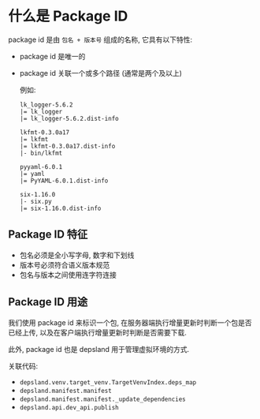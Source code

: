 # 什么是 Package ID

package id 是由 `包名 + 版本号` 组成的名称, 它具有以下特性:

- package id 是唯一的
- package id 关联一个或多个路径 (通常是两个及以上)

    例如:

    ```
    lk_logger-5.6.2
    |= lk_logger
    |= lk_logger-5.6.2.dist-info

    lkfmt-0.3.0a17
    |= lkfmt
    |= lkfmt-0.3.0a17.dist-info
    |- bin/lkfmt

    pyyaml-6.0.1
    |= yaml
    |= PyYAML-6.0.1.dist-info

    six-1.16.0
    |- six.py
    |= six-1.16.0.dist-info
    ```

## Package ID 特征

- 包名必须是全小写字母, 数字和下划线
- 版本号必须符合语义版本规范
- 包名与版本之间使用连字符连接

## Package ID 用途

我们使用 package id 来标识一个包, 在服务器端执行增量更新时判断一个包是否已经上传, 以及在客户端执行增量更新时判断是否需要下载.

此外, package id 也是 depsland 用于管理虚拟环境的方式.

关联代码:

- `depsland.venv.target_venv.TargetVenvIndex.deps_map`
- `depsland.manifest.manifest`
- `depsland.manifest.manifest._update_dependencies`
- `depsland.api.dev_api.publish`
